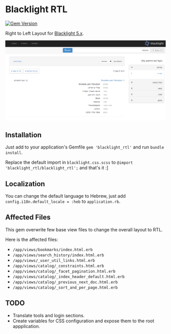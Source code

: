 Blacklight RTL
==============
[![Gem Version](https://badge.fury.io/rb/blacklight_rtl.png)](http://badge.fury.io/rb/blacklight_rtl)

Right to Left Layout for [Blacklight 5.x](https://github.com/projectblacklight/blacklight/ "Project Blacklight").

![Preview](doc/preview.PNG)

Installation
------------
Just add to your application's Gemfile `gem 'blacklight_rtl'` and run `bundle install`.

Replace the default import in `blacklight.css.scss` to `@import 'blacklight_rtl/blacklight_rtl';` and that's it :]

Localization
------------

You can change the default language to Hebrew, just add `config.i18n.default_locale = :heb` to `application.rb`.

Affected Files
--------------

This gem overwrite few base view files to change the overall layout to RTL.

Here is the affected files:

  * `/app/views/bookmarks/index.html.erb`
  * `/app/views/search_history/index.html.erb`
  * `/app/views/_user_util_links.html.erb`
  * `/app/views/catalog/_constraints.html.erb`
  * `/app/views/catalog/_facet_pagination.html.erb`
  * `/app/views/catalog/_index_header_default.html.erb`
  * `/app/views/catalog/_previous_next_doc.html.erb`
  * `/app/views/catalog/_sort_and_per_page.html.erb`

TODO
----

  * Translate tools and login sections.
  * Create variables for CSS configuration and expose them to the root appplication.
